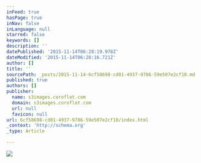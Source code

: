 ```yaml
---
inFeed: true
hasPage: true
inNav: false
inLanguage: null
starred: false
keywords: []
description: ''
datePublished: '2015-11-14T06:28:19.978Z'
dateModified: '2015-11-14T06:28:16.721Z'
author: []
title: ''
sourcePath: _posts/2015-11-14-6cf58698-cd01-4937-9786-59e507e2cf10.md
published: true
authors: []
publisher:
  name: s3images.coroflot.com
  domain: s3images.coroflot.com
  url: null
  favicon: null
url: 6cf58698-cd01-4937-9786-59e507e2cf10/index.html
_context: 'http://schema.org'
_type: Article

---
```

![](http://s3images.coroflot.com/user_files/individual_files/original_327436_qdrwmlxs4vepu388vw7dxsv4z.jpg)